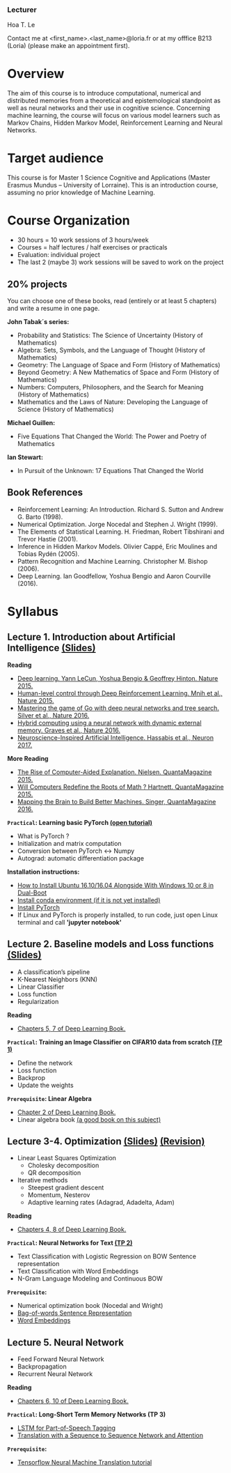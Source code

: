 ### Lecturer

Hoa T. Le

Contact me at <first_name>.<last_name>@loria.fr 
or at my offfice B213 (Loria) (please make an appointment first).

# Overview

The aim of this course is to introduce computational, numerical and distributed memories from a theoretical and epistemological standpoint as well as neural networks and their use in cognitive science. Concerning machine learning, the course will focus on various model learners such as Markov Chains, Hidden Markov Model, Reinforcement Learning and Neural Networks.

# Target audience

This course is for Master 1 Science Cognitive and Applications (Master Erasmus Mundus – University of Lorraine). This is an introduction course, assuming no prior knowledge of Machine Learning.

# Course Organization

- 30 hours = 10 work sessions of 3 hours/week
- Courses = half lectures / half exercises or practicals
- Evaluation: individual project
- The last 2 (maybe 3) work sessions will be saved to work on the project

## 20% projects
You can choose one of these books, read (entirely or at least 5 chapters) and write a resume in one page.

__John Tabak´s series:__
- Probability and Statistics: The Science of Uncertainty (History of Mathematics)
- Algebra: Sets, Symbols, and the Language of Thought (History of Mathematics) 
- Geometry: The Language of Space and Form (History of Mathematics)
- Beyond Geometry: A New Mathematics of Space and Form (History of Mathematics)
- Numbers: Computers, Philosophers, and the Search for Meaning (History of Mathematics)
- Mathematics and the Laws of Nature: Developing the Language of Science (History of Mathematics)

__Michael Guillen:__
- Five Equations That Changed the World: The Power and Poetry of Mathematics

__Ian Stewart:__
- In Pursuit of the Unknown: 17 Equations That Changed the World

## Book References
- Reinforcement Learning: An Introduction. Richard S. Sutton and Andrew G. Barto (1998). 
- Numerical Optimization. Jorge Nocedal and Stephen J. Wright (1999). 
- The Elements of Statistical Learning. H. Friedman, Robert Tibshirani and Trevor Hastie (2001). 
- Inference in Hidden Markov Models. Olivier Cappé, Eric Moulines and Tobias Rydén (2005). 
- Pattern Recognition and Machine Learning. Christopher M. Bishop (2006). 
- Deep Learning. Ian Goodfellow, Yoshua Bengio and Aaron Courville (2016). 

# Syllabus

## Lecture 1. Introduction about Artificial Intelligence [(Slides)](https://docs.google.com/presentation/d/1QXT02QAzS3hwYMW32NtI-AAzkYzuc8FBBxK5Sg1UPqY/edit?usp=sharing)

__Reading__
* [Deep learning. Yann LeCun,	Yoshua Bengio	& Geoffrey Hinton. Nature 2015.](https://www.cs.toronto.edu/~hinton/absps/NatureDeepReview.pdf)
* [Human-level control through Deep Reinforcement Learning. Mnih et al., Nature 2015.](https://storage.googleapis.com/deepmind-media/dqn/DQNNaturePaper.pdf)
* [Mastering the game of Go with deep neural networks and tree search. Silver et al., Nature 2016.](https://storage.googleapis.com/deepmind-media/alphago/AlphaGoNaturePaper.pdf)
* [Hybrid computing using a neural network with dynamic external memory. Graves et al., Nature 2016.](https://www.nature.com/articles/nature20101.epdf?author_access_token=ImTXBI8aWbYxYQ51Plys8NRgN0jAjWel9jnR3ZoTv0MggmpDmwljGswxVdeocYSurJ3hxupzWuRNeGvvXnoO8o4jTJcnAyhGuZzXJ1GEaD-Z7E6X_a9R-xqJ9TfJWBqz)
* [Neuroscience-Inspired Artificial Intelligence. Hassabis et al., Neuron 2017.](https://deepmind.com/documents/113/Neuron.pdf)

__More Reading__
* [The Rise of Computer-Aided Explanation. Nielsen. QuantaMagazine 2015.](https://www.quantamagazine.org/the-rise-of-computer-aided-explanation-20150723)
* [Will Computers Redefine the Roots of Math ? Hartnett. QuantaMagazine 2015.](https://www.quantamagazine.org/univalent-foundations-redefines-mathematics-20150519)
* [Mapping the Brain to Build Better Machines. Singer, QuantaMagazine 2016.](https://www.quantamagazine.org/mapping-the-brain-to-build-better-machines-20160406)

__`Practical`: Learning basic PyTorch [(open tutorial)](http://pytorch.org/tutorials/beginner/deep_learning_60min_blitz.html)__
* What is PyTorch ?
* Initialization and matrix computation
* Conversion between PyTorch <-> Numpy
* Autograd: automatic differentiation package

__Installation instructions:__
* [How to Install Ubuntu 16.10/16.04 Alongside With Windows 10 or 8 in Dual-Boot](https://www.tecmint.com/install-ubuntu-16-04-alongside-with-windows-10-or-8-in-dual-boot/)
* [Install conda environment (if it is not yet installed)](https://www.digitalocean.com/community/tutorials/how-to-install-the-anaconda-python-distribution-on-ubuntu-16-04)
* [Install PyTorch](http://pytorch.org/)
* If Linux and PyTorch is properly installed, to run code, just open Linux terminal and call __'jupyter notebook'__

## Lecture 2. Baseline models and Loss functions [(Slides)](https://docs.google.com/presentation/d/1bNuD1P5ZAJGGwjfvsyUXEKNvb47hn9I2OkbZKXB4NFg/edit?usp=sharing)

* A classification’s pipeline
* K-Nearest Neighbors (KNN) 
* Linear Classifier
* Loss function
* Regularization

__Reading__
* [Chapters 5, 7 of Deep Learning Book.](http://www.deeplearningbook.org/)

__`Practical`: Training an Image Classifier on CIFAR10 data from scratch [(TP 1)](https://docs.google.com/presentation/d/1fpqi7tPWUft8N1wmoMrKiTUbZsf6ccOsiiBZAGqT4ps/edit?usp=sharing)__
* Define the network
* Loss function
* Backprop
* Update the weights

__`Prerequisite`: Linear Algebra__
* [Chapter 2 of Deep Learning Book.](http://www.deeplearningbook.org/)
* Linear algebra book [(a good book on this subject)](https://www.google.fr/url?sa=t&rct=j&q=&esrc=s&source=web&cd=7&cad=rja&uact=8&ved=0ahUKEwji5YO7warZAhUK7RQKHaEnCxMQFghfMAY&url=https%3A%2F%2Fwww.math.ucdavis.edu%2F~linear%2Flinear-guest.pdf&usg=AOvVaw17vykn2bAuZTvQzDMstEzg)

## Lecture 3-4. Optimization [(Slides)](https://drive.google.com/open?id=19H3UWwfXtVJ3WYVNfI6IcNyEvXTTpEXAAjZL45Bw1fA) [(Revision)](https://drive.google.com/open?id=1zSe6MRdxr7my60VMshAbihuQ98v3e2GwlWMA8CWbQwI)

* Linear Least Squares Optimization
  * Cholesky decomposition
  * QR decomposition
* Iterative methods  
  * Steepest gradient descent
  * Momentum, Nesterov
  * Adaptive learning rates (Adagrad, Adadelta, Adam)

__Reading__
* [Chapters 4, 8 of Deep Learning Book.](http://www.deeplearningbook.org/)

__`Practical`: Neural Networks for Text [(TP 2)](https://docs.google.com/presentation/d/1eLQlGjwJW7a7s818m8Q9OrUB-KejtI1zL_pg2wRyNX8/edit?usp=sharing)__
* Text Classification with Logistic Regression on BOW Sentence representation
* Text Classification with Word Embeddings
* N-Gram Language Modeling and Continuous BOW

__`Prerequisite`:__
* Numerical optimization book (Nocedal and Wright)
* [Bag-of-words Sentence Representation](https://en.wikipedia.org/wiki/Bag-of-words_model)
* [Word Embeddings](https://machinelearningmastery.com/what-are-word-embeddings/)


## Lecture 5. Neural Network

* Feed Forward Neural Network
* Backpropagation
* Recurrent Neural Network

__Reading__
* [Chapters 6, 10 of Deep Learning Book.](http://www.deeplearningbook.org/)

__`Practical`: Long-Short Term Memory Networks (TP 3)__
* [LSTM for Part-of-Speech Tagging](http://pytorch.org/tutorials/beginner/nlp/sequence_models_tutorial.html)
* [Translation with a Sequence to Sequence Network and Attention](http://pytorch.org/tutorials/intermediate/seq2seq_translation_tutorial.html)

__`Prerequisite`:__
* [Tensorflow Neural Machine Translation tutorial](https://github.com/tensorflow/nmt)

